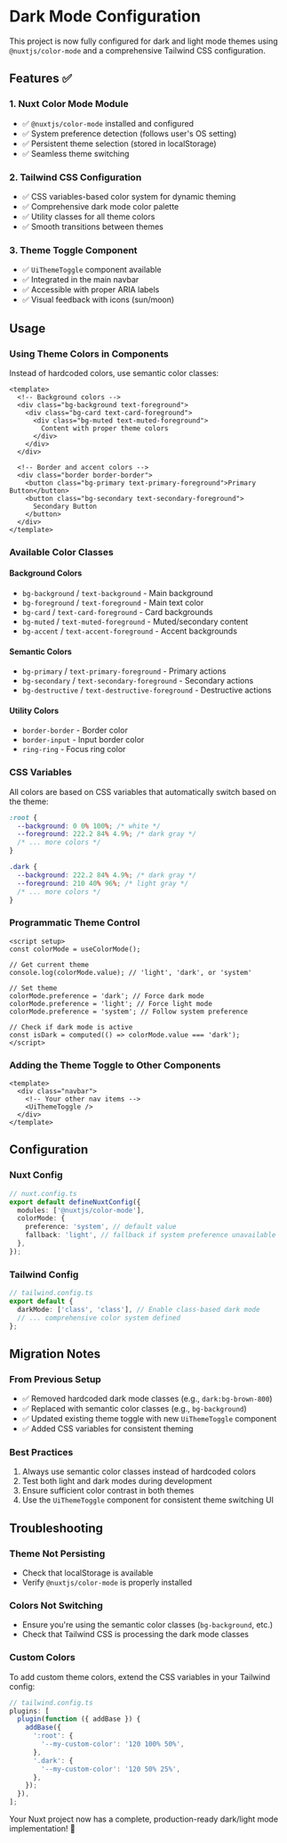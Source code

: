# Dark Mode Configuration

This project is now fully configured for dark and light mode themes using `@nuxtjs/color-mode` and a comprehensive Tailwind CSS configuration.

## Features ✅

### 1. Nuxt Color Mode Module

- ✅ `@nuxtjs/color-mode` installed and configured
- ✅ System preference detection (follows user's OS setting)
- ✅ Persistent theme selection (stored in localStorage)
- ✅ Seamless theme switching

### 2. Tailwind CSS Configuration

- ✅ CSS variables-based color system for dynamic theming
- ✅ Comprehensive dark mode color palette
- ✅ Utility classes for all theme colors
- ✅ Smooth transitions between themes

### 3. Theme Toggle Component

- ✅ `UiThemeToggle` component available
- ✅ Integrated in the main navbar
- ✅ Accessible with proper ARIA labels
- ✅ Visual feedback with icons (sun/moon)

## Usage

### Using Theme Colors in Components

Instead of hardcoded colors, use semantic color classes:

```vue
<template>
  <!-- Background colors -->
  <div class="bg-background text-foreground">
    <div class="bg-card text-card-foreground">
      <div class="bg-muted text-muted-foreground">
        Content with proper theme colors
      </div>
    </div>
  </div>

  <!-- Border and accent colors -->
  <div class="border border-border">
    <button class="bg-primary text-primary-foreground">Primary Button</button>
    <button class="bg-secondary text-secondary-foreground">
      Secondary Button
    </button>
  </div>
</template>
```

### Available Color Classes

#### Background Colors

- `bg-background` / `text-background` - Main background
- `bg-foreground` / `text-foreground` - Main text color
- `bg-card` / `text-card-foreground` - Card backgrounds
- `bg-muted` / `text-muted-foreground` - Muted/secondary content
- `bg-accent` / `text-accent-foreground` - Accent backgrounds

#### Semantic Colors

- `bg-primary` / `text-primary-foreground` - Primary actions
- `bg-secondary` / `text-secondary-foreground` - Secondary actions
- `bg-destructive` / `text-destructive-foreground` - Destructive actions

#### Utility Colors

- `border-border` - Border color
- `border-input` - Input border color
- `ring-ring` - Focus ring color

### CSS Variables

All colors are based on CSS variables that automatically switch based on the theme:

```css
:root {
  --background: 0 0% 100%; /* white */
  --foreground: 222.2 84% 4.9%; /* dark gray */
  /* ... more colors */
}

.dark {
  --background: 222.2 84% 4.9%; /* dark gray */
  --foreground: 210 40% 96%; /* light gray */
  /* ... more colors */
}
```

### Programmatic Theme Control

```vue
<script setup>
const colorMode = useColorMode();

// Get current theme
console.log(colorMode.value); // 'light', 'dark', or 'system'

// Set theme
colorMode.preference = 'dark'; // Force dark mode
colorMode.preference = 'light'; // Force light mode
colorMode.preference = 'system'; // Follow system preference

// Check if dark mode is active
const isDark = computed(() => colorMode.value === 'dark');
</script>
```

### Adding the Theme Toggle to Other Components

```vue
<template>
  <div class="navbar">
    <!-- Your other nav items -->
    <UiThemeToggle />
  </div>
</template>
```

## Configuration

### Nuxt Config

```typescript
// nuxt.config.ts
export default defineNuxtConfig({
  modules: ['@nuxtjs/color-mode'],
  colorMode: {
    preference: 'system', // default value
    fallback: 'light', // fallback if system preference unavailable
  },
});
```

### Tailwind Config

```typescript
// tailwind.config.ts
export default {
  darkMode: ['class', 'class'], // Enable class-based dark mode
  // ... comprehensive color system defined
};
```

## Migration Notes

### From Previous Setup

- ✅ Removed hardcoded dark mode classes (e.g., `dark:bg-brown-800`)
- ✅ Replaced with semantic color classes (e.g., `bg-background`)
- ✅ Updated existing theme toggle with new `UiThemeToggle` component
- ✅ Added CSS variables for consistent theming

### Best Practices

1. Always use semantic color classes instead of hardcoded colors
2. Test both light and dark modes during development
3. Ensure sufficient color contrast in both themes
4. Use the `UiThemeToggle` component for consistent theme switching UI

## Troubleshooting

### Theme Not Persisting

- Check that localStorage is available
- Verify `@nuxtjs/color-mode` is properly installed

### Colors Not Switching

- Ensure you're using the semantic color classes (`bg-background`, etc.)
- Check that Tailwind CSS is processing the dark mode classes

### Custom Colors

To add custom theme colors, extend the CSS variables in your Tailwind config:

```typescript
// tailwind.config.ts
plugins: [
  plugin(function ({ addBase }) {
    addBase({
      ':root': {
        '--my-custom-color': '120 100% 50%',
      },
      '.dark': {
        '--my-custom-color': '120 50% 25%',
      },
    });
  }),
];
```

Your Nuxt project now has a complete, production-ready dark/light mode implementation! 🎉
